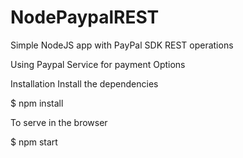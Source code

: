 # NodePaypalREST
Simple NodeJS app with PayPal SDK REST operations

Using Paypal Service for payment Options

Installation
Install the dependencies

$ npm install


To serve in the browser

$ npm start
